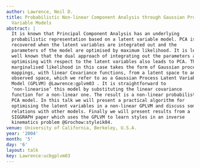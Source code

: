 ```yaml
---
author: Lawrence, Neil D.
title: Probabilistic Non-linear Component Analysis through Gaussian Process Latent
  Variable Models
abstract: |
  It is known that Principal Component Analysis has an underlying
  probabilistic representation based on a latent variable model. PCA is
  recovered when the latent variables are integrated out and the
  parameters of the model are optimised by maximum likelihood. It is less
  well known that the dual approach of integrating out the parameters and
  optimising with respect to the latent variables also leads to PCA. The
  marginalised likelihood in this case takes the form of Gaussian process
  mappings, with linear Covariance functions, from a latent space to an
  observed space, which we refer to as a Gaussian Process Latent Variable
  Model (GPLVM) @Lawrence:gplvm03 . It is straightforward to
  ‘non-linearise’ this model by substituting the linear covariance
  function for a non-linear one. The result is a non-linear probabilistic
  PCA model. In this talk we will present a practical algorithm for
  optimising the latent variables in a non-linear GPLVM and discuss some
  relations with other models. Finally we will present results from a
  SIGGRAPH paper which uses the GPLVM to learn styles in an inverse
  kinematics problem @Grochow:styleik04.
venue: University of California, Berkeley, U.S.A.
year: '2004'
month: '5'
day: '6'
layout: talk
key: Lawrence:ucbgplvm03
---
```

